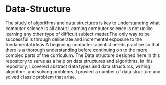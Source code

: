 # Data-Structure

The study of algorithms and data structures is key to understanding what computer science is all about.Learning computer
science is not unlike learning any other type of difficult subject matter.The only way to be successful is through deliberate 
and incremental exposure to the fundamental ideas.A beginning computer scientist needs practice so that there is a thorough 
understanding before continuing on to the more complex parts of the curriculum. The Data structure  designed here in this repository to serve as a help on data structures and algorithms. In Ihis repository, I covered abstract data types and data structurcs, writing algorithm, and solving problems. I provied a number of data structure and solved classic problem that arise.
